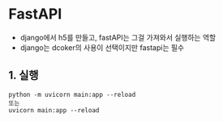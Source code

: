 # FastAPI
- django에서 h5를 만들고, fastAPI는 그걸 가져와서 실행하는 역할
- django는 dcoker의 사용이 선택이지만 fastapi는 필수
## 1. 실행

    python -m uvicorn main:app --reload 
    또는 
    uvicorn main:app --reload

## 
